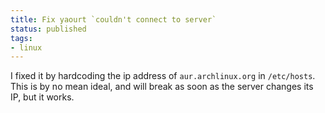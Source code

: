```yaml
---
title: Fix yaourt `couldn't connect to server`
status: published
tags:
- linux
---
```


I fixed it by hardcoding the ip address of `aur.archlinux.org` in `/etc/hosts`. This is by no mean ideal, and will break as soon as the server changes its IP, but it works.
